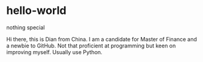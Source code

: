 # hello-world
nothing special

Hi there, this is Dian from China. I am a candidate for Master of Finance and a newbie to GitHub. Not that proficient at programming but keen on improving myself. Usually use Python.
